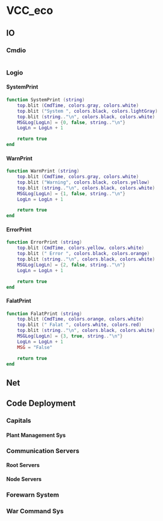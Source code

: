 # VCC_eco

## IO

### Cmdio

```Lua

```

### Logio

#### SystemPrint

```Lua
function SystemPrint (string)
    top.blit (CmdTime, colors.gray, colors.white)
    top.blit ("System ", colors.black, colors.lightGray)
    top.blit (string.."\n", colors.black, colors.white)
    MSGLog[LogLn] = {0, false, string.."\n"}
    LogLn = LogLn + 1

    return true
end
```

#### WarnPrint

```Lua
function WarnPrint (string)
    top.blit (CmdTime, colors.gray, colors.white)
    top.blit ("Warning", colors.black, colors.yellow)
    top.blit (string.."\n", colors.black, colors.white)
    MSGLog[LogLn] = {1, false, string.."\n"}
    LogLn = LogLn + 1

    return true
end
```

#### ErrorPrint

```Lua
function ErrorPrint (string)
    top.blit (CmdTime, colors.yellow, colors.white)
    top.blit (" Error ", colors.black, colors.orange)
    top.blit (string.."\n", colors.black, colors.white)
    MSGLog[LogLn] = {2, false, string.."\n"}
    LogLn = LogLn + 1

    return true
end
```

#### FalatPrint

```Lua
function FalatPrint (string)
    top.blit (CmdTime, colors.orange, colors.white)
    top.blit (" Falat ", colors.white, colors.red)
    top.blit (string.."\n", colors.black, colors.white)
    MSGLog[LogLn] = {3, true, string.."\n"}
    LogLn = LogLn + 1
    MSG = "False"

    return true
end
```

## Net

## Code Deployment

### Capitals

#### Plant Management Sys

### Communication Servers

#### Root Servers

#### Node Servers


### Forewarn System

### War Command Sys
